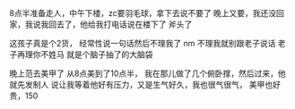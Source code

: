 8点半准备走人，中午下楼，zc要羽毛球，拿下去说不要了
晚上又要，我还没回家，我说我回去了，他给我打电话说在楼下了 斧头了

这孩子真是个2货， 经常性说一句话然后不理我了
nm 不理我就别跟老子说话
老子再理你不姓马
就是个脑子抽了的大脑袋

晚上范去美甲了
从8点美到了10点半， 我在那儿做了几个俯卧撑，然后过来，他就先发制人
说让我等着他好有压力，又是生气好久，我也很气很气， 美甲也好贵，150

